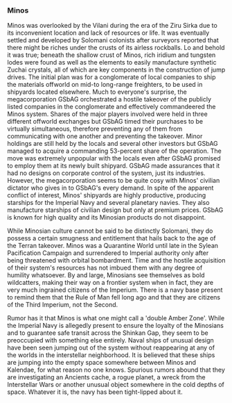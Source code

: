 ### Minos

Minos was overlooked by the Vilani during the era of the Ziru Sirka due to its inconvenient location and lack of resources or life. It was eventually settled and developed by Solomani colonists after surveyors reported that there might be riches under the crusts of its airless rockballs. Lo and behold it was true; beneath the shallow crust of Minos, rich iridium and tungsten lodes were found as well as the elements to easily manufacture synthetic Zuchai crystals, all of which are key components in the construction of jump drives.  The initial plan was for a conglomerate of local companies to ship the materials offworld on mid-to long-range freighters, to be used in shipyards  located elsewhere. Much to everyone's surprise, the megacorporation GSbAG orchestrated a hostile takeover  of the publicly listed companies in the conglomerate and effectively commandeered the Minos system. Shares of the major players involved were held in three different offworld exchanges but GSbAG timed their purchases to be virtually simultaneous, therefore preventing any of them from communicating with one another and preventing the takeover. Minor holdings are still held by the locals and several other investors but GSbAG managed to acquire a commanding 53-percent share of the operation. The move was extremely unpopular with the locals even after GSbAG promised to employ them at its newly built shipyard. GSbAG made assurances that it had no designs on corporate control of the system, just its industries. However, the megacorporation seems to be quite cosy with Minos' civilian dictator who gives in to GSbAG's every demand. In spite of the apparent conflict of interest, Minos' shipyards are highly productive, producing starships for the Imperial Navy and several planetary navies. They also manufacture starships of civilian design but only at premium prices. GSbAG is known for high quality and its Minosian products do not disappoint.

While Minosian culture cannot be said to be distinctly Solomani, they do possess a certain smugness and entitlement that hails back to the age of the Terran takeover. Minos was a Quarantine World until late in the Sylean Pacification Campaign and surrendered to Imperial authority only after being threatened with orbital bombardment. Time and the hostile acquisition of their system's resources has not imbued them with any degree of humility whatsoever. By and large, Minosians see themselves as bold wildcatters, making their way on a frontier system when in fact, they are very much ingrained citizens of the Imperium. There is a navy base present to remind them that the Rule of Man fell long ago and that they are citizens of the Third Imperium, not the Second.

Rumor has it that Minos is what one might call a 'double Amber Zone'. While the Imperial Navy is allegedly present to ensure the loyalty of the Minosians and to guarantee safe transit across the Shinkan Gap, they seem to be preoccupied with something else entirely. Naval ships of unusual design have been seen jumping out of the system without reappearing at any of the worlds in the interstellar neighborhood. It is believed that these ships are jumping into the empty space somewhere between Minos and Kalendae, for what reason no one knows. Spurious rumors abound that they are investigating an Ancients cache, a rogue planet, a wreck from the Interstellar Wars or another unusual object somewhere in the cold depths of space. Whatever it is, the navy has been tight-lipped about it.

